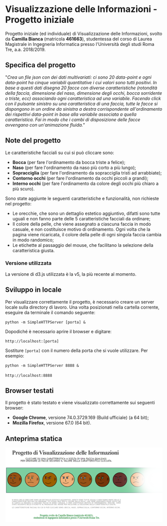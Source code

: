 # Visualizzazione delle Informazioni - Progetto iniziale
Progetto iniziale (ed individuale) di Visualizzazione delle Informazioni, svolto da **Camilla Bianca** (matricola **461663**), studentessa del corso di Laurea Magistrale in Ingegneria Informatica presso l'Università degli studi Roma Tre, a.a. 2018/2019.

## Specifica del progetto
"*Crea un file json con dei dati multivariati: ci sono 20 data-point e ogni data-point ha cinque variabili quantitative i cui valori sono tutti positivi. In base a questi dati disegna 20 facce con diverse caratteristiche (rotondità della faccia, dimensione del naso, dimensione degli occhi, bocca sorridente o triste, ecc) associando ogni caratteristica ad una variabile. Facendo click con il pulsante sinistro su una caratteristica di una faccia, tutte le facce si dispongono in un ordine da sinistra a destra corrispondente all'ordinamento dei rispettivi data-point in base alla variabile associata a quella caratteristica. Fai in modo che i cambi di disposizione delle facce avvengano con un'animazione fluida.*"

## Note del progetto
Le caratteristiche facciali su cui si può cliccare sono:
- **Bocca** (per fare l'ordinamento da bocca triste a felice);
- **Naso** (per fare l'ordinamento da naso più corto a più lungo);
- **Sopracciglia** (per fare l'ordinamento da sopracciglia tristi ad arrabbiate);
- **Contorno occhi** (per fare l'ordinamento da occhi piccoli a grandi);
- **Interno occhi** (per fare l'ordinamento da colore degli occhi più chiaro a più scuro).

Sono state aggiunte le seguenti caratteristiche e funzionalità, non richieste nel progetto:
- Le orecchie, che sono un dettaglio estetico aggiuntivo, difatti sono tutte uguali e non fanno parte delle 5 caratteristiche facciali da ordinare;
- Il colore della pelle, che viene assegnato a ciascuna faccia in modo casuale, e non costituisce motivo di ordinamento. Ogni volta che la pagina viene ricaricata, il colore della pelle di ogni singola faccia cambia in modo randomico;
- Le etichette al passaggio del mouse, che facilitano la selezione della caratteristica giusta.

### Versione utilizzata
La versione di d3.js utilizzata è la v5, la più recente al momento.

## Sviluppo in locale
Per visualizzare correttamente il progetto, è necessario creare un server locale sulla directory di lavoro. Una volta posizionati nella cartella corrente, eseguire da terminale il comando seguente:
```
python -m SimpleHTTPServer [porta] &
```
Dopodiché è necessario aprire il browser e digitare:
```
http://localhost:[porta]
```
Sostiture ```[porta]``` con il numero della porta che si vuole utilizzare. Per esempio:
```
python -m SimpleHTTPServer 8888 &

http://localhost:8888
```

## Browser testati
Il progetto è stato testato e viene visualizzato correttamente sui seguenti browser:
- **Google Chrome**, versione 74.0.3729.169 (Build ufficiale) (a 64 bit);
- **Mozilla Firefox**, versione 67.0 (64 bit).

## Anteprima statica
![Anteprima Progetto Infovis iniziale](https://github.com/CamillaBianca/infovis_progetto_iniziale/blob/master/img/anteprima.png)

